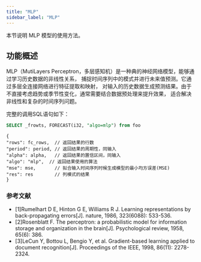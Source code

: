 ```yaml
---
title: "MLP"
sidebar_label: "MLP"
---
```


本节说明 MLP 模型的使用方法。

## 功能概述

MLP（MutiLayers Perceptron，多层感知机）是一种典的神经网络模型，能够通过学习历史数据的非线性关系，
捕捉时间序列中的模式并进行未来值预测。它通过多层全连接网络进行特征提取和映射，
对输入的历史数据生成预测结果。由于不直接考虑趋势或季节性变化，通常需要结合数据预处理来提升效果，
适合解决非线性和复杂的时间序列问题。

完整的调用SQL语句如下：

```SQL
SELECT _frowts, FORECAST(i32, "algo=mlp") from foo
```

```json5
{
"rows": fc_rows,  // 返回结果的行数
"period": period, // 返回结果的周期性，同输入
"alpha": alpha,   // 返回结果的置信区间，同输入
"algo": "mlp",  // 返回结果使用的算法
"mse": mse,       // 拟合输入时间序列时候生成模型的最小均方误差(MSE)
"res": res        // 列模式的结果
}
```

### 参考文献
- [1]Rumelhart D E, Hinton G E, Williams R J. Learning representations by back-propagating errors[J]. nature, 1986, 323(6088): 533-536.
- [2]Rosenblatt F. The perceptron: a probabilistic model for information storage and organization in the brain[J]. Psychological review, 1958, 65(6): 386.
- [3]LeCun Y, Bottou L, Bengio Y, et al. Gradient-based learning applied to document recognition[J]. Proceedings of the IEEE, 1998, 86(11): 2278-2324.